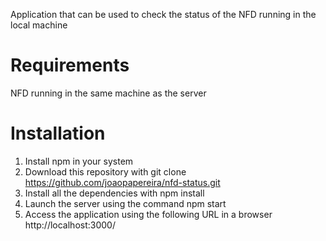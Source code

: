 Application that can be used to check the status of the NFD running in the local machine

# Requirements
NFD running in the same machine as the server

# Installation
1. Install npm in your system
2. Download this repository with
  git clone https://github.com/joaopapereira/nfd-status.git
3. Install all the dependencies with
  npm install
4. Launch the server using the command
  npm start
5. Access the application using the following URL in a browser
  http://localhost:3000/
